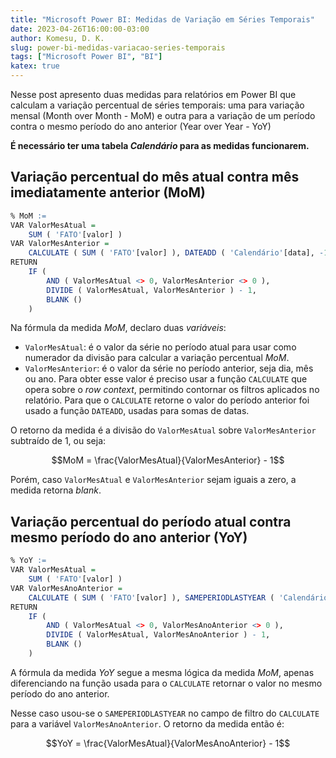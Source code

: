 ```yaml
---
title: "Microsoft Power BI: Medidas de Variação em Séries Temporais"
date: 2023-04-26T16:00:00-03:00
author: Komesu, D. K.
slug: power-bi-medidas-variacao-series-temporais
tags: ["Microsoft Power BI", "BI"]
katex: true
---
```


Nesse post apresento duas medidas para relatórios em Power BI que calculam a variação percentual de séries temporais: uma para variação mensal (Month over Month - MoM) e outra para a variação de um período contra o mesmo período do ano anterior (Year over Year - YoY)

__É necessário ter uma tabela *Calendário* para as medidas funcionarem.__

## Variação percentual do mês atual contra mês imediatamente anterior (MoM)

```r
% MoM :=
VAR ValorMesAtual =
    SUM ( 'FATO'[valor] )
VAR ValorMesAnterior =
    CALCULATE ( SUM ( 'FATO'[valor] ), DATEADD ( 'Calendário'[data], -1, MONTH ) )
RETURN
    IF (
        AND ( ValorMesAtual <> 0, ValorMesAnterior <> 0 ),
        DIVIDE ( ValorMesAtual, ValorMesAnterior ) - 1,
        BLANK ()
    )
```

Na fórmula da medida _MoM_, declaro duas _variáveis_:

- `ValorMesAtual`: é o valor da série no período atual para usar como numerador da divisão para calcular a variação percentual _MoM_.
- `ValorMesAnterior`: é o valor da série no período anterior, seja dia, mês ou ano. Para obter esse valor é preciso usar a função `CALCULATE` que opera sobre o _row context_, permitindo contornar os filtros aplicados no relatório. Para que o `CALCULATE` retorne o valor do período anterior foi usado a função `DATEADD`, usadas para somas de datas.

O retorno da medida é a divisão do `ValorMesAtual` sobre `ValorMesAnterior` subtraído de 1, ou seja:

$$MoM = \frac{ValorMesAtual}{ValorMesAnterior} - 1$$

Porém, caso `ValorMesAtual` e `ValorMesAnterior` sejam iguais a zero, a medida retorna _blank_.

## Variação percentual do período atual contra mesmo período do ano anterior (YoY)

```r
% YoY :=
VAR ValorMesAtual =
    SUM ( 'FATO'[valor] )
VAR ValorMesAnoAnterior =
    CALCULATE ( SUM ( 'FATO'[valor] ), SAMEPERIODLASTYEAR ( 'Calendário'[data] ) )
RETURN
    IF (
        AND ( ValorMesAtual <> 0, ValorMesAnoAnterior <> 0 ),
        DIVIDE ( ValorMesAtual, ValorMesAnoAnterior ) - 1,
        BLANK ()
    )
```

A fórmula da medida _YoY_ segue a mesma lógica da medida _MoM_, apenas diferenciando na função usada para o `CALCULATE` retornar o valor no mesmo período do ano anterior.

Nesse caso usou-se o `SAMEPERIODLASTYEAR` no campo de filtro do `CALCULATE` para a variável `ValorMesAnoAnterior`. O retorno da medida então é:

$$YoY = \frac{ValorMesAtual}{ValorMesAnoAnterior} - 1$$
